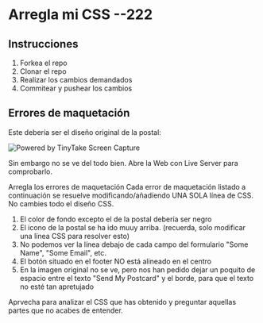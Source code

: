 # Arregla mi CSS --222

## Instrucciones

1. Forkea el repo
2. Clonar el repo
3. Realizar los cambios demandados
4. Commitear y pushear los cambios

## Errores de maquetación
Este debería ser el diseño original de la postal:

<img src="https://oscarm.tinytake.com/media/142df94?filename=1679221628829_TinyTake19-03-2023-11-27-09_638148184307571423.png&sub_type=thumbnail_preview&type=attachment&width=784&height=509" title="Powered by TinyTake Screen Capture"/><br>

Sin embargo no se ve del todo bien. Abre la Web con Live Server para comprobarlo.

Arregla los errores de maquetación
Cada error de maquetación listado a continuación se resuelve modificando/añadiendo UNA SOLA línea de CSS.
No cambies todo el diseño CSS.

1. El color de fondo excepto el de la postal debería ser negro
2. El icono de la postal se ha ido muuy arriba. (recuerda, solo modificar una línea CSS para resolver esto)
3. No podemos ver la línea debajo de cada campo del formulario "Some Name", "Some Email", etc.
4. El botón situado en el footer NO está alineado en el centro
5. En la imagen original no se ve, pero nos han pedido dejar un poquito de espacio entre el texto "Send My Postcard" y el borde, para que el texto no esté tan apretujado

Aprvecha para analizar el CSS que has obtenido y preguntar aquellas partes que no acabes de entender.
